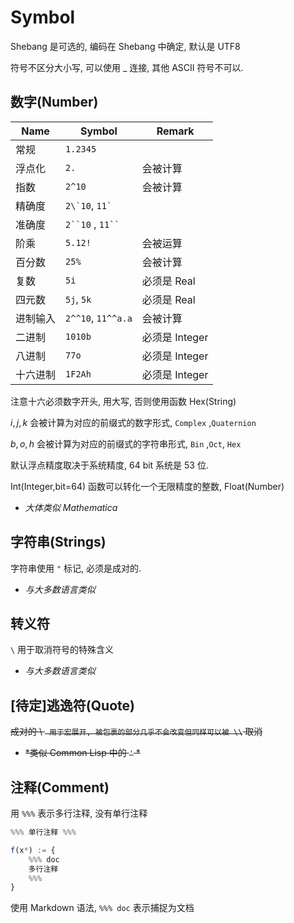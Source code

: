 # Symbol

Shebang 是可选的, 编码在 Shebang 中确定, 默认是 UTF8

符号不区分大小写, 可以使用 _ 连接, 其他 ASCII 符号不可以.

## 数字(Number)

| Name     | Symbol                    | Remark         |
|----------|---------------------------|----------------|
| 常规     | `1.2345`                  |                |
| 浮点化   | `2.`                      | 会被计算       |
| 指数     | `2^10`                    | 会被计算       |
| 精确度   | ```2\`10```, ``` 11` ```  |                |
| 准确度   | ```2``10``` , ```11`` ``` |                |
| 阶乘     | `5.12!`                   | 会被运算       |
| 百分数   | `25%`                     | 会被计算       |
| 复数     | `5i`                      | 必须是 Real    |
| 四元数   | `5j`, `5k`                | 必须是 Real    |
| 进制输入 | `2^^10`, `11^^a.a`        | 会被计算       |
| 二进制   | `1010b`                   | 必须是 Integer |
| 八进制   | `77o`                     | 必须是 Integer |
| 十六进制 | `1F2Ah`                   | 必须是 Integer |

注意十六必须数字开头, 用大写, 否则使用函数 Hex(String)

$i,j,k$ 会被计算为对应的前缀式的数字形式, `Complex` ,`Quaternion`

$b,o,h$ 会被计算为对应的前缀式的字符串形式, `Bin` ,`Oct`, `Hex`

默认浮点精度取决于系统精度, 64 bit 系统是 53 位.

Int(Integer,bit=64) 函数可以转化一个无限精度的整数, Float(Number)

- *大体类似 Mathematica*

## 字符串(Strings)

字符串使用 `"` 标记, 必须是成对的.

- *与大多数语言类似*

## 转义符

 `\` 用于取消符号的特殊含义

- *与大多数语言类似*

## [**待定**]逃逸符(Quote) 

<del>

成对的 \ ` 用于宏展开, 被包裹的部分几乎不会改变但同样可以被 \\` 取消

- *类似 Common Lisp 中的 `'` *

</del>

## 注释(Comment)

用 `%%%` 表示多行注释, 没有单行注释

```ts
%%% 单行注释 %%%

f(x*) := {
    %%% doc
    多行注释
    %%%
}
```

使用 Markdown 语法, `%%% doc` 表示捕捉为文档